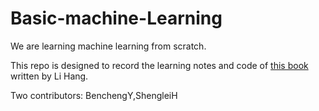 # Basic-machine-Learning

We are learning machine learning from scratch.

This repo is designed to record the learning notes and code of [this book][1] written by Li Hang.

Two contributors: BenchengY,ShengleiH

[1]: http://www.shenglei.live
